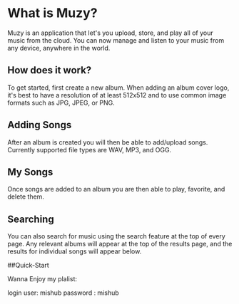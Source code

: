 # What is Muzy?

Muzy is an application that let's you upload, store, and play all of your music from the cloud. You can now manage and listen to your music from any device, anywhere in the world. 


## How does it work?

To get started, first create a new album. When adding an album cover logo, it's best to have a resolution of at least 512x512 and to use common image formats such as JPG, JPEG, or PNG.


## Adding Songs

After an album is created you will then be able to add/upload songs. Currently supported file types are WAV, MP3, and OGG.


## My Songs

Once songs are added to an album you are then able to play, favorite, and delete them.


## Searching

You can also search for music using the search feature at the top of every page. Any relevant albums will appear at the top of the results page, and the results for individual songs will appear below. 

##Quick-Start 

Wanna Enjoy my plalist:

login user: mishub
password  : mishub